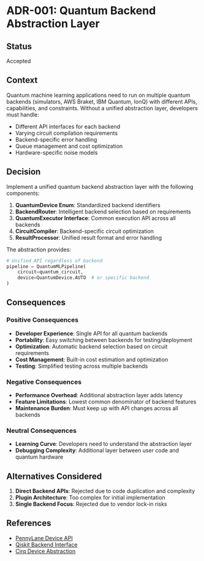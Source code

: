 # ADR-001: Quantum Backend Abstraction Layer

## Status

Accepted

## Context

Quantum machine learning applications need to run on multiple quantum backends (simulators, AWS Braket, IBM Quantum, IonQ) with different APIs, capabilities, and constraints. Without a unified abstraction layer, developers must handle:

- Different API interfaces for each backend
- Varying circuit compilation requirements
- Backend-specific error handling
- Queue management and cost optimization
- Hardware-specific noise models

## Decision

Implement a unified quantum backend abstraction layer with the following components:

1. **QuantumDevice Enum**: Standardized backend identifiers
2. **BackendRouter**: Intelligent backend selection based on requirements
3. **QuantumExecutor Interface**: Common execution API across all backends
4. **CircuitCompiler**: Backend-specific circuit optimization
5. **ResultProcessor**: Unified result format and error handling

The abstraction provides:
```python
# Unified API regardless of backend
pipeline = QuantumMLPipeline(
    circuit=quantum_circuit,
    device=QuantumDevice.AUTO  # or specific backend
)
```

## Consequences

### Positive Consequences

- **Developer Experience**: Single API for all quantum backends
- **Portability**: Easy switching between backends for testing/deployment
- **Optimization**: Automatic backend selection based on circuit requirements
- **Cost Management**: Built-in cost estimation and optimization
- **Testing**: Simplified testing across multiple backends

### Negative Consequences

- **Performance Overhead**: Additional abstraction layer adds latency
- **Feature Limitations**: Lowest common denominator of backend features
- **Maintenance Burden**: Must keep up with API changes across all backends

### Neutral Consequences

- **Learning Curve**: Developers need to understand the abstraction layer
- **Debugging Complexity**: Additional layer between user code and quantum hardware

## Alternatives Considered

1. **Direct Backend APIs**: Rejected due to code duplication and complexity
2. **Plugin Architecture**: Too complex for initial implementation
3. **Single Backend Focus**: Rejected due to vendor lock-in risks

## References

- [PennyLane Device API](https://docs.pennylane.ai/en/stable/introduction/devices.html)
- [Qiskit Backend Interface](https://qiskit.org/documentation/apidoc/providers.html)
- [Cirq Device Abstraction](https://quantumai.google/cirq/devices)